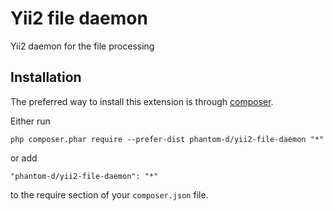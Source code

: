 Yii2 file daemon 
=================
Yii2 daemon for the file processing

Installation
------------

The preferred way to install this extension is through [composer](http://getcomposer.org/download/).

Either run

```
php composer.phar require --prefer-dist phantom-d/yii2-file-daemon "*"
```

or add

```
"phantom-d/yii2-file-daemon": "*"
```

to the require section of your `composer.json` file.